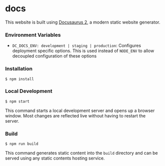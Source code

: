 # docs

This website is built using [Docusaurus 2](https://docusaurus.io/), a modern static website generator.

### Environment Variables

- `DC_DOCS_ENV: development | staging | production`: Configures deployment specific options. This is used instead of `NODE_ENV` to allow decoupled configuration of these options

### Installation

```
$ npm install
```

### Local Development

```
$ npm start
```

This command starts a local development server and opens up a browser window. Most changes are reflected live without having to restart the server.

### Build

```
$ npm run build
```

This command generates static content into the `build` directory and can be served using any static contents hosting service.
